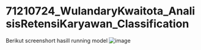 # 71210724_WulandaryKwaitota_AnalisisRetensiKaryawan_Classification

Berikut screenshort hasill running model
![image](https://github.com/wulandarykwaitota/71210724_WulandaryKwaitota_AnalisisRetensiKaryawan_Classification/assets/93325366/a03bacd9-c578-44bc-a4cc-996927a637b2)
